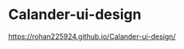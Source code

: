 # Calander-ui-design

https://rohan225924.github.io/Calander-ui-design/ <click hear for quick reavue>
